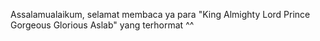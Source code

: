 Assalamualaikum, selamat membaca ya para "King Almighty Lord Prince Gorgeous Glorious Aslab" yang terhormat ^^
